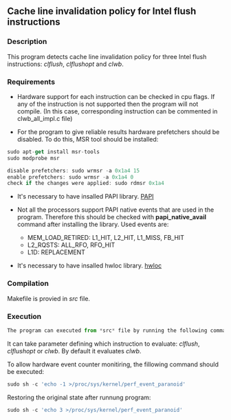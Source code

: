 ## Cache line invalidation policy for Intel flush instructions

### Description

This program detects cache line invalidation policy for three Intel flush instructions: *clflush*, *clflushopt* and *clwb*. 

### Requirements

* Hardware support for each instruction can be checked in cpu flags. If any of the instruction is not supported then the program will not compile. (In this case, corresponding instruction can be commented in clwb_all_impl.c file)

* For the program to give reliable results hardware prefetchers should be disabled. To do this, MSR tool should be installed: 
```javascript
sudo apt-get install msr-tools
sudo modprobe msr

disable prefetchers: sudo wrmsr -a 0x1a4 15
enable prefetchers: sudo wrmsr -a 0x1a4 0
check if the changes were applied: sudo rdmsr 0x1a4
```

* It's necessary to have insalled PAPI library. [PAPI](http://icl.cs.utk.edu/papi/)

* Not all the processors support PAPI native events that are used in the program. Therefore this should be checked with **papi_native_avail** command after installing the library. Used events are:
  * MEM_LOAD_RETIRED: L1_HIT, L2_HIT, L1_MISS, FB_HIT
  * L2_RQSTS: ALL_RFO, RFO_HIT
  * L1D: REPLACEMENT

* It's necessary to have insalled hwloc library. [hwloc](https://www.open-mpi.org/software/hwloc/v2.0/)


### Compilation

Makefile is provied in *src* file.

### Execution  

```javascript
The program can executed from *src* file by running the following command: **./clwb_all.run** 
```

It can take parameter defining which instruction to evaluate: *clflush*, *clflushopt* or *clwb*. By default it evaluates *clwb*.


To allow hardware event counter monitiring, the fillowing command should be executed:
```javascript
sudo sh -c 'echo -1 >/proc/sys/kernel/perf_event_paranoid' 
```

Restoring the original state after runnung program:
```javascript
sudo sh -c 'echo 3 >/proc/sys/kernel/perf_event_paranoid' 
```

